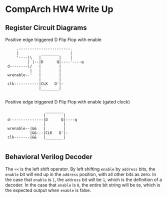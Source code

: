 # CompArch HW4 Write Up

## Register Circuit Diagrams
Positive edge triggered D Flip Flop with enable
```
     .-----------------------.
     |          ________     |
     '----|\   |        |    |
          | |--|D      Q|----'----q
 d--------|/   |        |
           |   |        |
 wrenable--'   |        |
               |        |
 clk-----------|CLK   Q'|-
               |________|
       
```

Positive edge triggered D Flip Flop with enable (gated clock)
```
                  ________
                 |        |
 d---------------|D      Q|----q
                 |        |
 wrenable--|&&   |        |
           |&&---|CLK   Q'|-
 clk-------|&&   |________|
       
```

## Behavioral Verilog Decoder
The `<<` is the left shift operator. By left shifting `enable` by `address` bits, the `enable` bit will end up in the `address` position, with all other bits as zero. In the case that `enable` is `1`, the `address` bit will be `1`, which is the definition of a decoder. In the case that `enable` is `0`, the entire bit string will be `0`s, which is the expected output when `enable` is false.

